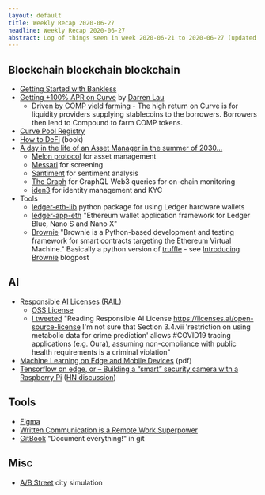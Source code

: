 ```yaml
---
layout: default
title: Weekly Recap 2020-06-27
headline: Weekly Recap 2020-06-27
abstract: Log of things seen in week 2020-06-21 to 2020-06-27 (updated mid week)
---
```


## Blockchain blockchain blockchain
* [Getting Started with Bankless](https://bankless.substack.com/p/-guide-1-starting-with-bankless)
* [Getting +100% APR on Curve](https://twitter.com/Darrenlautf/status/1274182004733403139) by [Darren Lau](https://twitter.com/Darrenlautf)
  * [Driven by COMP yield farming](https://twitter.com/Darrenlautf/status/1274411995345719296) - The high return on
    Curve is for liquidity providers supplying stablecoins to the borrowers. Borrowers then lend to Compound to farm COMP tokens.  
* [Curve Pool Registry](https://github.com/curvefi/curve-pool-registry/blob/b17/doc/notebook/playbook.ipynb)
* [How to DeFi](https://landing.coingecko.com/how-to-defi/) (book)
* [A day in the life of an Asset Manager in the summer of 2030…](https://medium.com/melonprotocol/a-day-in-the-life-of-an-asset-manager-in-the-summer-of-2030-4f18009a5020)
  * [Melon protocol](https://melonprotocol.com/) for asset management
  * [Messari](https://messari.io/) for screening
  * [Santiment](https://santiment.net/) for sentiment analysis
  * [The Graph](https://thegraph.com/) for GraphQL Web3 queries for on-chain monitoring
  * [iden3](https://iden3.io/) for identity management and KYC
* Tools
  * [ledger-eth-lib](https://github.com/mikeshultz/ledger-eth-lib) python package for using Ledger hardware wallets
  * [ledger-app-eth](https://github.com/LedgerHQ/app-ethereum) "Ethereum wallet application framework for Ledger Blue, Nano S and Nano X"
  * [Brownie](https://eth-brownie.readthedocs.io/en/stable/index.html) "Brownie is a Python-based development and testing framework for smart contracts targeting the Ethereum Virtual Machine."  Basically a python version of [truffle](https://www.trufflesuite.com/) - see [Introducing Brownie](https://medium.com/@iamdefinitelyahuman/introducing-brownie-a763859409ca) blogpost

## AI
* [Responsible AI Licenses (RAIL)](https://www.licenses.ai/ai-licenses/)
  * [OSS License](https://www.licenses.ai/open-source-license)
  * [I tweeted](https://twitter.com/mattmcd/status/1274636736950349824) "Reading Responsible AI License https://licenses.ai/open-source-license I'm not sure that Section 3.4.vii 'restriction on using  metabolic data for crime prediction' allows #COVID19 tracing applications (e.g. Oura),  assuming non-compliance with public health requirements is a criminal violation"
* [Machine Learning on Edge and Mobile Devices](https://qconsf.com/system/files/presentation-slides/daniel_situnayake_-_tensorflow_lite_-_qcon_sf.pdf) (pdf)
* [Tensorflow on edge, or – Building a “smart” security camera with a Raspberry Pi](https://chollinger.com/blog/2019/12/tensorflow-on-edge-or-building-a-smart-security-camera-with-a-raspberry-pi/)  ([HN discussion](https://news.ycombinator.com/item?id=23593439))

## Tools
* [Figma](https://news.ycombinator.com/item?id=23584954)
* [Written Communication is a Remote Work Superpower](https://news.ycombinator.com/item?id=23577228)
* [GitBook](https://www.gitbook.com/) "Document everything!" in git

## Misc
* [A/B Street](https://github.com/dabreegster/abstreet/blob/master/README.md) city simulation

